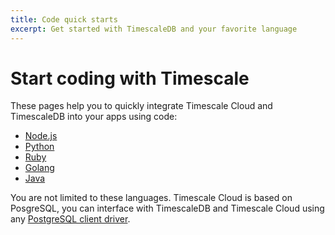 ```yaml
---
title: Code quick starts
excerpt: Get started with TimescaleDB and your favorite language
---
```


# Start coding with Timescale 

These pages help you to quickly integrate Timescale Cloud and TimescaleDB into your apps using code:

* [Node.js](/quick-start/:currentVersion:/node/)
* [Python](/quick-start/:currentVersion:/python/)
* [Ruby](/quick-start/:currentVersion:/ruby/)
* [Golang](/quick-start/:currentVersion:/golang/)
* [Java](/quick-start/:currentVersion:/java/)

You are not limited to these languages. Timescale Cloud is based on PosgreSQL, you can interface
with TimescaleDB and Timescale Cloud using any [PostgreSQL client driver](https://wiki.postgresql.org/wiki/List_of_drivers).
